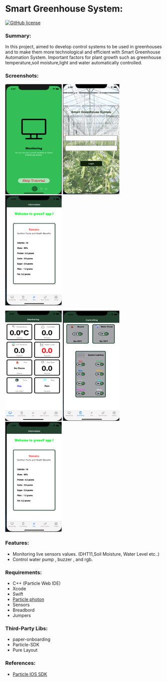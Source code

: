# Smart Greenhouse System:

[![GitHub license](https://img.shields.io/github/license/mashape/apistatus.svg)](https://github.com/aarifsumra/eigami/blob/develop/LICENSE)


### Summary: 
In this project, aimed to develop control systems to be used in greenhouses and to make them more technological and efficient with Smart Greenhouse Automation System. Important factors for plant growth such as greenhouse temperature,soil moisture,light and water automatically controlled.



### Screenshots:

<img src="https://github.com/muratcanaslan/Smart-Greenhouse-System/blob/main/screenshotimages/onboardingscreen.png" width="180" height="350" alt="Computer Hope"> <img src="https://github.com/muratcanaslan/Smart-Greenhouse-System/blob/main/screenshotimages/loginscreen.png" width="180" height="350" alt="Computer Hope"> <img src="https://github.com/muratcanaslan/Smart-Greenhouse-System/blob/main/screenshotimages/informationscreen.png" width="180" height="350" alt="Computer Hope">

<img src="https://github.com/muratcanaslan/Smart-Greenhouse-System/blob/main/screenshotimages/monitoringscreen.png" width="180" height="350" alt="Computer Hope"> <img src="https://github.com/muratcanaslan/Smart-Greenhouse-System/blob/main/screenshotimages/controllingscreen.png" width="180" height="350" alt="Computer Hope"> <img src="https://github.com/muratcanaslan/Smart-Greenhouse-System/blob/main/screenshotimages/informationscreen.png" width="180" height="350" alt="Computer Hope"> 

### Features:
 - Monitoring live sensors values. (DHT11,Soil Moisture, Water Level etc..)
 - Control water pump , buzzer , and rgb.
 
### Requirements: 
- C++ (Particle Web IDE)
- Xcode
- Swift
- [Particle photon](particle.io)
- Sensors
- Breadbord
- Jumpers

### Third-Party Libs:
- paper-onboarding
- Particle-SDK
- Pure Layout

### References:
- [Particle IOS SDK](https://docs.particle.io/reference/SDKs/ios/)
